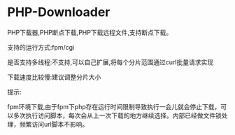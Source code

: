 # PHP-Downloader
PHP下载器,PHP断点下载,PHP下载远程文件,支持断点下载。

支持的运行方式:fpm/cgi

是否支持多线程:不支持,可以自己扩展,将每个分片范围通过curl批量请求实现

下载速度比较慢:建议调整分片大小


提示:

fpm环境下载,由于fpm下php存在运行时间限制导致执行一会儿就会停止下载，可以多次执行访问脚本，每次会从上一次下载的地方继续选择。内部已经做文件锁处理，频繁访问url脚本不影响。
